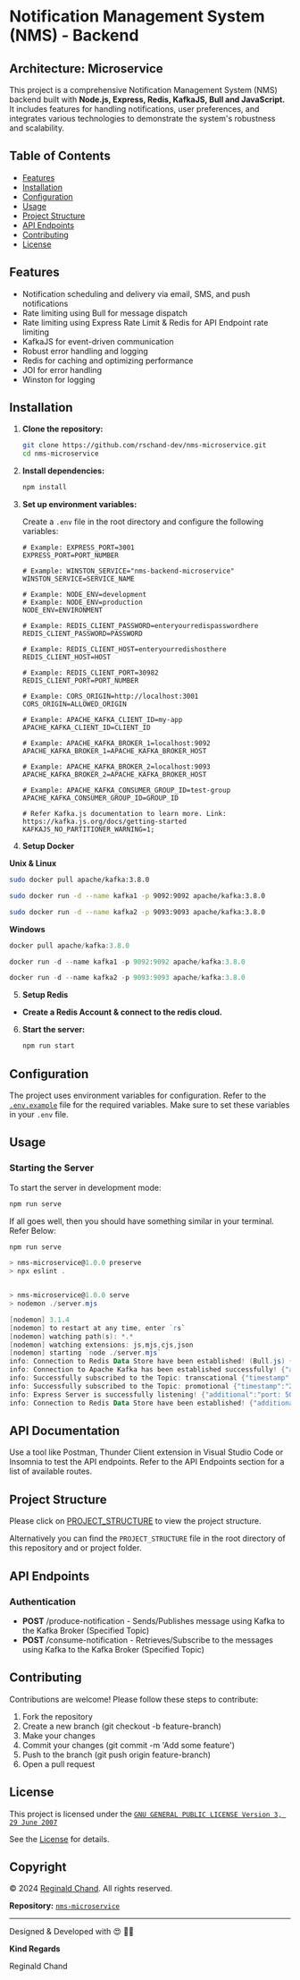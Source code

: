 # Notification Management System (NMS) - Backend

## Architecture: Microservice

This project is a comprehensive Notification Management System (NMS) backend built with **Node.js, Express, Redis, KafkaJS, Bull and JavaScript.** It includes features for handling notifications, user preferences, and integrates various technologies to demonstrate the system's robustness and scalability.

## Table of Contents

- [Features](#features)
- [Installation](#installation)
- [Configuration](#configuration)
- [Usage](#usage)
- [Project Structure](#project-structure)
- [API Endpoints](#api-endpoints)
- [Contributing](#contributing)
- [License](#license)

## Features

- Notification scheduling and delivery via email, SMS, and push notifications
- Rate limiting using Bull for message dispatch
- Rate limiting using Express Rate Limit & Redis for API Endpoint rate limiting 
- KafkaJS for event-driven communication
- Robust error handling and logging
- Redis for caching and optimizing performance
- JOI for error handling
- Winston for logging

## Installation

1. **Clone the repository:**

   ```bash
   git clone https://github.com/rschand-dev/nms-microservice.git
   cd nms-microservice
   ```

2. **Install dependencies:**

   ```bash
   npm install
   ```

3. **Set up environment variables:**

   Create a `.env` file in the root directory and configure the following variables:

   ```env
   # Example: EXPRESS_PORT=3001
   EXPRESS_PORT=PORT_NUMBER

   # Example: WINSTON_SERVICE="nms-backend-microservice"
   WINSTON_SERVICE=SERVICE_NAME

   # Example: NODE_ENV=development
   # Example: NODE_ENV=production
   NODE_ENV=ENVIRONMENT

   # Example: REDIS_CLIENT_PASSWORD=enteryourredispasswordhere
   REDIS_CLIENT_PASSWORD=PASSWORD

   # Example: REDIS_CLIENT_HOST=enteryourredishosthere
   REDIS_CLIENT_HOST=HOST

   # Example: REDIS_CLIENT_PORT=30982
   REDIS_CLIENT_PORT=PORT_NUMBER

   # Example: CORS_ORIGIN=http://localhost:3001
   CORS_ORIGIN=ALLOWED_ORIGIN

   # Example: APACHE_KAFKA_CLIENT_ID=my-app
   APACHE_KAFKA_CLIENT_ID=CLIENT_ID

   # Example: APACHE_KAFKA_BROKER_1=localhost:9092
   APACHE_KAFKA_BROKER_1=APACHE_KAFKA_BROKER_HOST

   # Example: APACHE_KAFKA_BROKER_2=localhost:9093
   APACHE_KAFKA_BROKER_2=APACHE_KAFKA_BROKER_HOST

   # Example: APACHE_KAFKA_CONSUMER_GROUP_ID=test-group
   APACHE_KAFKA_CONSUMER_GROUP_ID=GROUP_ID

   # Refer Kafka.js documentation to learn more. Link: https://kafka.js.org/docs/getting-started
   KAFKAJS_NO_PARTITIONER_WARNING=1;
   ```

4. **Setup Docker**

**Unix & Linux**

   ```bash
   sudo docker pull apache/kafka:3.8.0
   ```

   ```bash
   sudo docker run -d --name kafka1 -p 9092:9092 apache/kafka:3.8.0
   ```

   ```bash
   sudo docker run -d --name kafka2 -p 9093:9093 apache/kafka:3.8.0
   ```

**Windows**

   ```powershell
   docker pull apache/kafka:3.8.0
   ```

   ```powershell
   docker run -d --name kafka1 -p 9092:9092 apache/kafka:3.8.0
   ```

   ```powershell
   docker run -d --name kafka2 -p 9093:9093 apache/kafka:3.8.0
   ```

5. **Setup Redis**

  * **Create a Redis Account & connect to the redis cloud.**

6. **Start the server:**

   ```bash
   npm run start
   ```

## Configuration

The project uses environment variables for configuration. Refer to the [`.env.example`](.env.example) file for the required variables. Make sure to set these variables in your `.env` file.

## Usage

### Starting the Server

To start the server in development mode:

```bash
npm run serve
```

If all goes well, then you should have something similar in your terminal. Refer Below:

```powershell
npm run serve  

> nms-microservice@1.0.0 preserve
> npx eslint .


> nms-microservice@1.0.0 serve
> nodemon ./server.mjs

[nodemon] 3.1.4
[nodemon] to restart at any time, enter `rs`
[nodemon] watching path(s): *.*
[nodemon] watching extensions: js,mjs,cjs,json
[nodemon] starting `node ./server.mjs`
info: Connection to Redis Data Store have been established! (Bull.js) {"timestamp":"2024-08-10 01:19:30"}
info: Connection to Apache Kafka has been established successfully! {"additional":"brokers: localhost:9092,localhost:9093","are":"clientId: my-app","timestamp":"2024-08-10 01:19:30"}
info: Successfully subscribed to the Topic: transcational {"timestamp":"2024-08-10 01:19:30"}
info: Successfully subscribed to the Topic: promotional {"timestamp":"2024-08-10 01:19:30"}
info: Express Server is successfully listening! {"additional":"port: 5000","timestamp":"2024-08-10 01:19:30"}
info: Connection to Redis Data Store have been established! {"additional":"port: 19314","timestamp":"2024-08-10 01:19:30"}
```

## API Documentation

Use a tool like Postman, Thunder Client extension in Visual Studio Code or Insomnia to test the API endpoints. Refer to the API Endpoints section for a list of available routes.

## Project Structure

Please click on [PROJECT_STRUCTURE](PROJECT_STRUCTURE) to view the project structure.

Alternatively you can find the `PROJECT_STRUCTURE` file in the root directory of this repository and or project folder.

## API Endpoints

### Authentication

- **POST** /produce-notification - Sends/Publishes message using Kafka to the Kafka Broker (Specified Topic)
- **POST** /consume-notification - Retrieves/Subscribe to the messages using Kafka to the Kafka Broker (Specified Topic)

## Contributing

Contributions are welcome! Please follow these steps to contribute:

1. Fork the repository
2. Create a new branch (git checkout -b feature-branch)
3. Make your changes
4. Commit your changes (git commit -m 'Add some feature')
5. Push to the branch (git push origin feature-branch)
6. Open a pull request

## License

This project is licensed under the [`GNU GENERAL PUBLIC LICENSE Version 3, 29 June 2007`](LICENSE)

See the [License](LICENSE) for details.

## Copyright

© 2024 [Reginald Chand](https://github.com/rschand-dev). All rights reserved.

**Repository:** [`nms-microservice`](https://github.com/rschand-dev/nms-microservice)

---

Designed & Developed with 😍 💝🌺

**Kind Regards**

Reginald Chand
